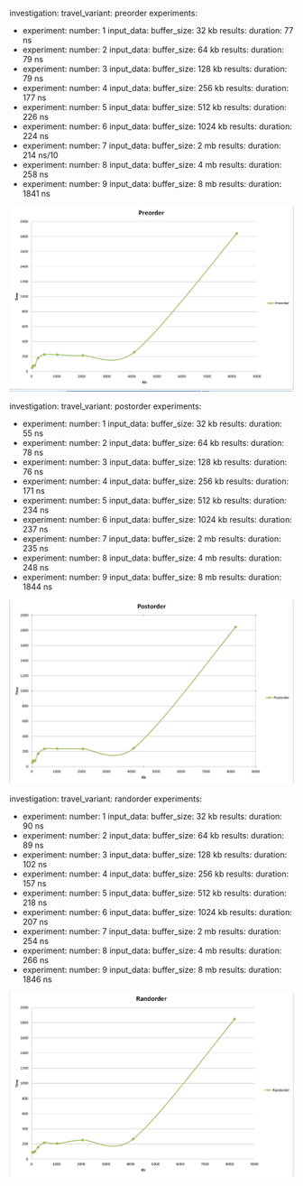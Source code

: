 
investigation: 
travel_variant: preorder
  experiments: 
- experiment: 
    number: 1
    input_data: 
      buffer_size: 32 kb
    results: 
      duration: 77 ns
- experiment: 
    number: 2
    input_data: 
      buffer_size: 64 kb
    results: 
      duration: 79 ns
- experiment: 
    number: 3
    input_data: 
      buffer_size: 128 kb
    results: 
      duration: 79 ns
- experiment: 
    number: 4
    input_data: 
      buffer_size: 256 kb
    results: 
      duration: 177 ns
- experiment: 
    number: 5
    input_data: 
      buffer_size: 512 kb
    results: 
      duration: 226 ns
- experiment: 
    number: 6
    input_data: 
      buffer_size: 1024 kb
    results: 
      duration: 224 ns
- experiment: 
    number: 7
    input_data: 
      buffer_size: 2 mb
    results: 
      duration: 214 ns/10
- experiment: 
    number: 8
    input_data: 
      buffer_size: 4 mb
    results: 
      duration: 258 ns
- experiment: 
    number: 9
    input_data: 
      buffer_size: 8 mb
    results: 
      duration: 1841 ns

<img src="preorder.png"/>


investigation: 
travel_variant: postorder
  experiments: 
- experiment: 
    number: 1
    input_data: 
      buffer_size: 32 kb
    results: 
      duration: 55 ns
- experiment: 
    number: 2
    input_data: 
      buffer_size: 64 kb
    results: 
      duration: 78 ns
- experiment: 
    number: 3
    input_data: 
      buffer_size: 128 kb
    results: 
      duration: 76 ns
- experiment: 
    number: 4
    input_data: 
      buffer_size: 256 kb
    results: 
      duration: 171 ns
- experiment: 
    number: 5
    input_data: 
      buffer_size: 512 kb
    results: 
      duration: 234 ns
- experiment: 
    number: 6
    input_data: 
      buffer_size: 1024 kb
    results: 
      duration: 237 ns
- experiment: 
    number: 7
    input_data: 
      buffer_size: 2 mb
    results: 
      duration: 235 ns
- experiment: 
    number: 8
    input_data: 
      buffer_size: 4 mb
    results: 
      duration: 248 ns
- experiment: 
    number: 9
    input_data: 
      buffer_size: 8 mb
    results: 
      duration: 1844 ns

<img src="postorder.png" />


investigation: 
travel_variant: randorder
  experiments: 
- experiment: 
    number: 1
    input_data: 
      buffer_size: 32 kb
    results: 
      duration: 90 ns
- experiment: 
    number: 2
    input_data: 
      buffer_size: 64 kb
    results: 
      duration: 89 ns
- experiment: 
    number: 3
    input_data: 
      buffer_size: 128 kb
    results: 
      duration: 102 ns
- experiment: 
    number: 4
    input_data: 
      buffer_size: 256 kb
    results: 
      duration: 157 ns
- experiment: 
    number: 5
    input_data: 
      buffer_size: 512 kb
    results: 
      duration: 218 ns
- experiment: 
    number: 6
    input_data: 
      buffer_size: 1024 kb
    results: 
      duration: 207 ns
- experiment: 
    number: 7
    input_data: 
      buffer_size: 2 mb
    results: 
      duration: 254 ns
- experiment: 
    number: 8
    input_data: 
      buffer_size: 4 mb
    results: 
      duration: 266 ns
- experiment: 
    number: 9
    input_data: 
      buffer_size: 8 mb
    results: 
      duration: 1846 ns

<img src="randorder.png" />
